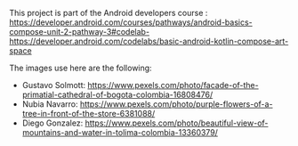 This project is part of the Android developers course : https://developer.android.com/courses/pathways/android-basics-compose-unit-2-pathway-3#codelab-https://developer.android.com/codelabs/basic-android-kotlin-compose-art-space

The images use here are the following:
- Gustavo Solmott: https://www.pexels.com/photo/facade-of-the-primatial-cathedral-of-bogota-colombia-16808476/
- Nubia Navarro: https://www.pexels.com/photo/purple-flowers-of-a-tree-in-front-of-the-store-6381088/
- Diego Gonzalez: https://www.pexels.com/photo/beautiful-view-of-mountains-and-water-in-tolima-colombia-13360379/
